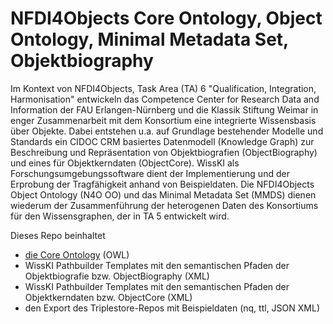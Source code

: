 # NFDI4Objects Core Ontology, Object Ontology, Minimal Metadata Set, Objektbiography

Im Kontext von NFDI4Objects, Task Area (TA) 6 "Qualification, Integration, Harmonisation" entwickeln das Competence Center for Research Data and Information der FAU Erlangen-Nürnberg und die Klassik Stiftung Weimar in enger Zusammenarbeit mit dem Konsortium eine integrierte Wissensbasis über Objekte. Dabei entstehen u.a. auf Grundlage bestehender Modelle und Standards ein CIDOC CRM basiertes Datenmodell (Knowledge Graph) zur Beschreibung und Repräsentation von Objektbiografien (ObjectBiography) und eines für Objektkerndaten (ObjectCore). WissKI als Forschungsumgebungssoftware dient der Implementierung und der Erprobung der Tragfähigkeit anhand von Beispieldaten. Die NFDI4Objects Object Ontology (N4O OO) und das Minimal Metadata Set (MMDS) dienen wiederum der Zusammenführung der heterogenen Daten des Konsortiums für den Wissensgraphen, der in TA 5 entwickelt wird.
 
Dieses Repo beinhaltet 
- [die Core Ontology](core_ontology) (OWL)
- WissKI Pathbuilder Templates mit den semantischen Pfaden der Objektbiografie bzw. ObjectBiography (XML)
- WissKI Pathbuilder Templates mit den semantischen Pfaden der Objektkerndaten bzw. ObjectCore (XML)
- den Export des Triplestore-Repos mit Beispieldaten (nq, ttl, JSON XML) 







